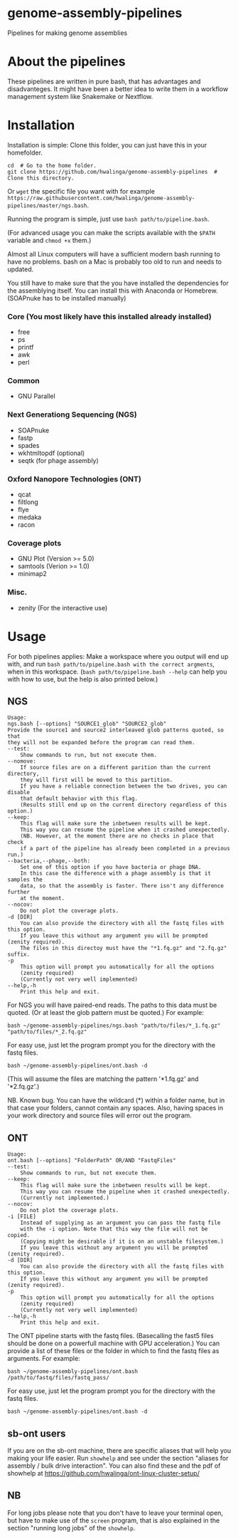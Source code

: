 # genome-assembly-pipelines
Pipelines for making genome assemblies

# About the pipelines
These pipelines are written in pure bash, that has advantages and disadvanteges.
It might have been a better idea to write them in a workflow management system
like Snakemake or Nextflow.

# Installation
Installation is simple: Clone this folder, you can just have this in your homefolder.
```
cd  # Go to the home folder.
git clone https://github.com/hwalinga/genome-assembly-pipelines  # Clone this directory.
```

Or `wget` the specific file you want with for example `https://raw.githubusercontent.com/hwalinga/genome-assembly-pipelines/master/ngs.bash`.

Running the program is simple, just use `bash path/to/pipeline.bash`.

(For advanced usage you can make the scripts available with the `$PATH` variable
and `chmod +x` them.)

Almost all Linux computers will have a sufficient modern bash running to have no problems. bash on a Mac is probably too old to run and needs to updated.

You still have to make sure that the you have installed the dependencies for the assemblying itself. You can install this with Anaconda or Homebrew. (SOAPnuke has to be installed manually)

### Core (You most likely have this installed already installed)
- free
- ps
- printf
- awk
- perl

### Common
- GNU Parallel

### Next Generationg Sequencing (NGS)
- SOAPnuke
- fastp
- spades
- wkhtmltopdf (optional)
- seqtk (for phage assembly)

### Oxford Nanopore Technologies (ONT)
- qcat
- filtlong
- flye
- medaka
- racon

### Coverage plots
* GNU Plot (Version >= 5.0)
* samtools (Verion >= 1.0)
* minimap2

### Misc.
* zenity (For the interactive use)

# Usage

For both pipelines applies: Make a workspace where you output will end up with,
and run `bash path/to/pipeline.bash with the correct argments`, when in this
workspace. (`bash path/to/pipeline.bash --help` can help you with how to use,
but the help is also printed below.)

## NGS

```
Usage:
ngs.bash [--options] "SOURCE1_glob" "SOURCE2_glob"
Provide the source1 and source2 interleaved glob patterns quoted, so that
they will not be expanded before the program can read them.
--test:
    Show commands to run, but not execute them.
--nomove:
    If source files are on a different parition than the current directory,
    they will first will be moved to this partition.
    If you have a reliable connection between the two drives, you can disable
    that default behavior with this flag.
    (Results still end up on the current directory regardless of this option.)
--keep:
    This flag will make sure the inbetween results will be kept.
    This way you can resume the pipeline when it crashed unexpectedly.
    (NB. However, at the moment there are no checks in place that check
    if a part of the pipeline has already been completed in a previous run.)
--bacteria,--phage,--both:
    Set one of this option if you have bacteria or phage DNA.
    In this case the difference with a phage assembly is that it samples the
    data, so that the assembly is faster. There isn't any difference further
    at the moment.
--nocov:
    Do not plot the coverage plots.
-d [DIR]
    You can also provide the directory with all the fastq files with this option.
    If you leave this without any argument you will be prompted (zenity required).
    The files in this directoy must have the "*1.fq.gz" and "2.fq.gz" suffix.
-p
    This option will prompt you automatically for all the options
    (zenity required)
    (Currently not very well implemented)
--help,-h
    Print this help and exit.
```

For NGS you will have paired-end reads. The paths to this data must be quoted.
(Or at least the glob pattern must be quoted.)
For example:

```
bash ~/genome-assembly-pipelines/ngs.bash "path/to/files/*_1.fq.gz" "path/to/files/*_2.fq.gz"
```

For easy use, just let the program prompt you for the directory with the fastq files.

```
bash ~/genome-assembly-pipelines/ont.bash -d
```

(This will assume the files are matching the pattern '\*1.fq.gz' and '\*2.fq.gz'.)

NB. Known bug. You can have the wildcard (\*) within a folder name, but in that case
your folders, cannot contain any spaces. Also, having spaces in your work
directory and source files will error out the program.

## ONT

```
Usage:
ont.bash [--options] "FolderPath" OR/AND "FastqFiles"
--test:
    Show commands to run, but not execute them.
--keep:
    This flag will make sure the inbetween results will be kept.
    This way you can resume the pipeline when it crashed unexpectedly.
    (Currently not implemented.)
--nocov:
    Do not plot the coverage plots.
-i [FILE]
    Instead of supplying as an argument you can pass the fastq file
    with the -i option. Note that this way the file will not be copied.
    (Copying might be desirable if it is on an unstable filesystem.)
    If you leave this without any argument you will be prompted (zenity required).
-d [DIR]
    You can also provide the directory with all the fastq files with this option.
    If you leave this without any argument you will be prompted (zenity required).
-p
    This option will prompt you automatically for all the options
    (zenity required)
    (Currently not very well implemented)
--help,-h
    Print this help and exit.
```

The ONT pipeline starts with the fastq files.
(Basecalling the fast5 files should be done on a powerfull machine with GPU acceleration.)
You can provide a list of these files or the folder in which to find the
fastq files as arguments.
For example:

```
bash ~/genome-assembly-pipelines/ont.bash /path/to/fastq/files/fastq_pass/
```

For easy use, just let the program prompt you for the directory with the fastq files.

```
bash ~/genome-assembly-pipelines/ont.bash -d
```

## sb-ont users
If you are on the sb-ont machine, there are specific aliases that will help
you making your life easier. Run `showhelp` and see under the section
"aliases for assembly / bulk drive interaction". You can also find these and the pdf of showhelp at
https://github.com/hwalinga/ont-linux-cluster-setup/

## NB
For long jobs please note that you don't have to leave your terminal open,
but have to make use of the `screen` program, that is also explained in the
section "running long jobs" of the `showhelp`.
